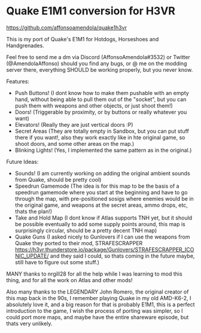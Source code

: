 # Quake E1M1 conversion for H3VR
https://github.com/affonsoamendola/quake1h3vr

This is my port of Quake's E1M1 for Hotdogs, Horseshoes and Handgrenades.

Feel free to send me a dm via Discord (AffonsoAmendola#3532) or Twitter (@AmendolaAffonso) should you find any bugs, or @ me on the modding server there, everything SHOULD be working properly, but you never know. 

Features:
- Push Buttons! (I dont know how to make them pushable with an empty hand, without being able to pull them out of the "socket", but you can push them with weapons and other objects, or just shoot them!)
- Doors! (Triggerable by proximity, or by buttons or really whatever you want)
- Elevators! (Really they are just vertical doors :P)
- Secret Areas (They are totally empty in Sandbox, but you can put stuff there if you want!, also they work exactly like in hte original game, so shoot doors, and some other areas on the map.)
- Blinking Lights! (Yes, I implemented the same pattern as in the original.)

Future Ideas:
- Sounds! (I am currently working on adding the original ambient sounds from Quake, should be pretty cool)
- Speedrun Gamemode (The idea is for this map to be the basis of a speedrun gamemode where you start at the beginning and have to go through the map, with pre-positioned sosigs where enemies would be in the original game, and weapons at the secret areas, ammo drops, etc, thats the plan!)
- Take and Hold Map (I dont know if Atlas supports TNH yet, but it should be possible eventually to add some supply points around, this map is surprisingly circular, should be a pretty decent TNH map)
- Quake Guns (I asked nicely to Gunlovers if I can use the weapons from Quake they ported to their mod, STRAFESCRAPPER https://h3vr.thunderstore.io/package/Gunlovers/STRAFESCRAPPER_ICONIC_UPDATE/ and they said I could, so thats coming in the future maybe, still have to figure out some stuff.)

MANY thanks to nrgill28 for all the help while I was learning to mod this thing, and for all the work on Atlas and other mods!

Also many thanks to the LEGENDARY John Romero, the original creator of this map back in the 90s, I remember playing Quake in my old AMD-K6-2, I absolutely love it, and a big reason for that is probably E1M1, this is a perfect introduction to the game, I wish the process of porting was simpler, so I could port more maps, and maybe have the entire shareware episode, but thats very unlikely.